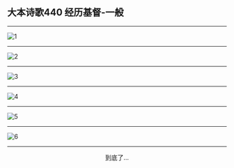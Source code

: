 
## 大本诗歌440 经历基督-一般
        
<div id="aplayer0"></div>

---

<img alt="1" data-original="/data/d0440/1">

---

<img alt="2" data-original="/data/d0440/2">

---

<img alt="3" data-original="/data/d0440/3">

---

<img alt="4" data-original="/data/d0440/4">

---

<img alt="5" data-original="/data/d0440/5">

---

<img alt="6" data-original="/data/d0440/6">

---

<p style="text-align: center">到底了...</p>

<script src="/js/dist-view.js"></script>

<script>
MAIN.id = 'd0440';
        
const ap0 = new APlayer({
    container: document.getElementById('aplayer0'),
    volume: 1,
    loop: 'none',
    preload: 'none',
    audio: [{
        name: '大本诗歌440.mp3',
        artist: '大本诗歌',
        url: 'https://res.wx.qq.com/voice/getvoice?mediaid=MzI0NTk3MDM5M18yMjQ3NDkyOTc3',
        cover: '/favicon'
    }]
});
</script>
